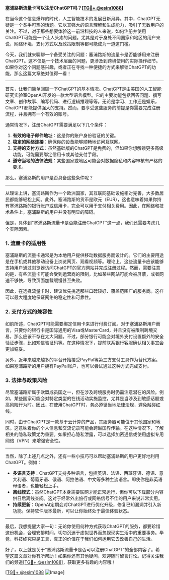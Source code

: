 **塞浦路斯流量卡可以注册ChatGPT吗？[[TG💪+ @esim1088](https://t.me/s/esim1088)]**

在当今这个信息爆炸的时代，人工智能技术的发展日新月异。其中，ChatGPT无疑是一个炙手可热的话题。它以其强大的语言理解和生成能力，吸引了无数用户的关注。不过，对于那些想要体验这一前沿科技的人来说，如何注册并使用ChatGPT可能是一个让人头疼的问题。尤其是对于身处不同国家和地区的用户来说，网络环境、支付方式以及政策限制等都可能成为一道道门槛。

今天，我们就来聊聊一个备受关注的问题：塞浦路斯的流量卡是否能够用来注册ChatGPT。这不仅是一个技术层面的问题，更涉及到跨境使用的实际操作细节。如果你对这个问题感兴趣，或者正在寻找一种便捷的方式来解锁ChatGPT的功能，那么这篇文章绝对值得一看！

---

首先，让我们简单回顾一下ChatGPT的基本情况。ChatGPT是由美国的人工智能研究实验室OpenAI开发的一款大型语言模型。它的主要功能包括回答问题、撰写文章、创作故事、编写代码、进行逻辑推理等等。无论是学习、工作还是娱乐，ChatGPT都能提供强大的支持。然而，要享受这些服务的前提是你需要完成注册流程，并且拥有一个有效的账号。

通常情况下，注册ChatGPT需要满足以下几个条件：
1. **有效的电子邮件地址**：这是你的账户身份验证的关键。
2. **稳定的网络连接**：确保你的设备能够顺畅地访问互联网。
3. **支持的支付方式**：虽然基础版的ChatGPT是免费的，但如果你想解锁更多高级功能，可能需要绑定信用卡或其他支付手段。
4. **遵守当地的法律法规**：某些国家或地区可能会对数据隐私和内容审核有严格的要求。

那么，塞浦路斯的用户是否具备这些条件呢？

---

从理论上讲，塞浦路斯作为一个欧洲国家，其互联网基础设施相对完善，大多数居民都能够轻松上网。此外，塞浦路斯的货币是欧元（EUR），这也意味着如果你持有塞浦路斯的银行账户或信用卡，完全可以用于支付相关费用。因此，在网络和技术条件上，塞浦路斯的用户并没有明显的障碍。

但是，具体到“塞浦路斯流量卡是否能注册ChatGPT”这一点，我们还需要考虑几个实际因素。

### 1. **流量卡的适用性**
塞浦路斯的流量卡通常是为本地用户提供移动数据服务而设计的。它们的主要用途是在手机或其他移动设备上浏览网页、观看视频等。理论上，这些流量卡应该能够支持用户通过浏览器访问ChatGPT的官方网站并完成注册过程。然而，需要注意的是，有些流量卡可能会受到运营商的限制，比如某些网站可能会被屏蔽，或者网速不够快，导致页面加载缓慢甚至失败。

因此，在选择流量卡时，建议优先挑选那些口碑较好、覆盖范围广的服务商。这样可以最大程度地保证网络的稳定性和可靠性。

### 2. **支付方式的兼容性**
如前所述，ChatGPT可能需要绑定信用卡来进行付费订阅。对于塞浦路斯用户而言，只要你的银行卡是国际通用的Visa或MasterCard，并且没有被限制跨境交易，那么应该不存在太大问题。不过，部分银行可能会对境外支付设置额外的安全验证步骤，比如短信验证码等。在这种情况下，提前联系银行客服确认相关事宜会更加稳妥。

另外，近年来越来越多的平台开始接受PayPal等第三方支付工具作为替代方案。如果塞浦路斯的用户拥有PayPal账户，也可以尝试通过这种方式完成支付。

### 3. **法律与政策风险**
尽管塞浦路斯属于欧盟成员国之一，但在涉及跨境服务时仍需注意潜在的风险。例如，某些国家可能会对特定类型的在线活动实施监控，尤其是当涉及到敏感话题或高风险行为时。因此，在使用ChatGPT时，务必遵循当地法律法规，避免触碰红线。

同时，由于ChatGPT是一款基于云计算的产品，其服务器可能位于其他国家和地区。这意味着你的个人信息和交流记录可能会跨越国界传输。在这种情况下，了解相关的隐私政策尤为重要。如果担心隐私泄露，可以选择加密通信或使用虚拟专用网络（VPN）来增强安全性。

---

当然，除了上述几点之外，还有一些小技巧可以帮助塞浦路斯的用户更好地利用ChatGPT。例如：

- **多语言支持**：ChatGPT支持多种语言，包括英语、法语、西班牙语、德语、意大利语、葡萄牙语、俄语、阿拉伯语、中文等多种主流语言。即使你是非英语母语者，也能轻松上手。
- **离线模式**：虽然ChatGPT本身需要联网才能正常运行，但你可以下载部分内容供日后离线查阅。这对于经常外出旅行或网络信号不佳的用户来说非常实用。
- **持续更新**：OpenAI定期会对ChatGPT进行优化升级，修复已知漏洞并引入新功能。保持软件版本最新，可以让你始终处于最佳体验状态。

---

最后，我想提醒大家一句：无论你使用何种方式获取ChatGPT的服务，都要珍惜这份机会，合理安排时间，切勿沉迷于虚拟世界而忽视现实生活中的重要事务。毕竟，科技终究只是工具，真正的价值在于我们如何运用它去改善自己的生活。

好了，以上就是关于“塞浦路斯流量卡是否可以注册ChatGPT”的全部内容了。希望这篇文章对你有所帮助！如果你还有其他疑问，欢迎随时留言讨论。记得关注我们的频道[[TG💪+ @esim1088](https://t.me/s/esim1088)]，获取更多有趣的内容哦！

[[TG💪+ @esim1088](https://t.me/s/esim1088) ![Image](https://i.postimg.cc/4NQfJmqS/Snipaste-2025-05-13-00-14-12.png)]
